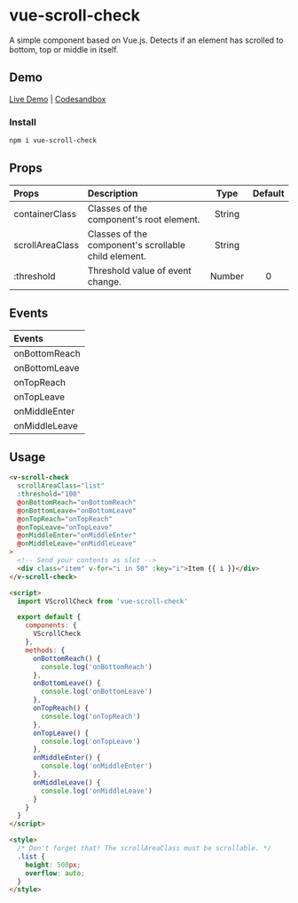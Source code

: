 # vue-scroll-check

A simple component based on Vue.js. Detects if an element has scrolled to bottom, top or middle in itself.

## Demo

[Live Demo](https://vue-scroll-check.vercel.app/) | [Codesandbox](https://codesandbox.io/s/vue-scroll-check-6b3x0)

### Install

```bash
npm i vue-scroll-check
```

## Props

| Props           | Description                                          |  Type  | Default |
| :-------------- | :--------------------------------------------------- | :----: | :-----: |
| containerClass  | Classes of the component's root element.             | String |         |
| scrollAreaClass | Classes of the component's scrollable child element. | String |         |
| :threshold      | Threshold value of event change.                     | Number |    0    |

## Events

| Events        |
| :------------ |
| onBottomReach |
| onBottomLeave |
| onTopReach    |
| onTopLeave    |
| onMiddleEnter |
| onMiddleLeave |

## Usage

```html
<v-scroll-check
  scrollAreaClass="list"
  :threshold="100"
  @onBottomReach="onBottomReach"
  @onBottomLeave="onBottomLeave"
  @onTopReach="onTopReach"
  @onTopLeave="onTopLeave"
  @onMiddleEnter="onMiddleEnter"
  @onMiddleLeave="onMiddleLeave"
>
  <!-- Send your contents as slot -->
  <div class="item" v-for="i in 50" :key="i">Item {{ i }}</div>
</v-scroll-check>

<script>
  import VScrollCheck from 'vue-scroll-check'

  export default {
    components: {
      VScrollCheck
    },
    methods: {
      onBottomReach() {
        console.log('onBottomReach')
      },
      onBottomLeave() {
        console.log('onBottomLeave')
      },
      onTopReach() {
        console.log('onTopReach')
      },
      onTopLeave() {
        console.log('onTopLeave')
      },
      onMiddleEnter() {
        console.log('onMiddleEnter')
      },
      onMiddleLeave() {
        console.log('onMiddleLeave')
      }
    }
  }
</script>

<style>
  /* Don't forget that! The scrollAreaClass must be scrollable. */
  .list {
    height: 500px;
    overflow: auto;
  }
</style>
```

